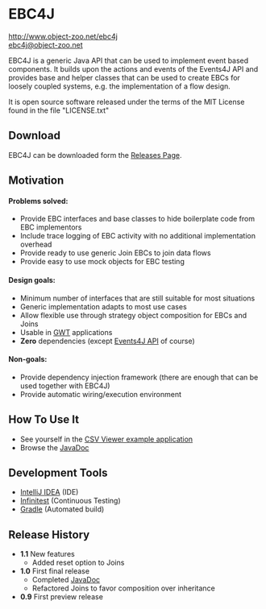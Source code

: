 # EBC4J

http://www.object-zoo.net/ebc4j  
[ebc4j@object-zoo.net](mailto:ebc4j@object-zoo.net)

EBC4J is a generic Java API that can be used to implement event based components.
It builds upon the actions and events of the Events4J API and provides base and
helper classes that can be used to create EBCs for loosely coupled systems, e.g.
the implementation of a flow design.

It is open source software released under the terms of the MIT License found in
the file "LICENSE.txt"

## Download
EBC4J can be downloaded form the [Releases Page](http://object-zoo.net/ebc4j/releases).

## Motivation
#### Problems solved:
* Provide EBC interfaces and base classes to hide boilerplate code from EBC implementors
* Include trace logging of EBC activity with no additional implementation overhead
* Provide ready to use generic Join EBCs to join data flows
* Provide easy to use mock objects for EBC testing

#### Design goals:
* Minimum number of interfaces that are still suitable for most situations
* Generic implementation adapts to most use cases
* Allow flexible use through strategy object composition for EBCs and Joins
* Usable in [GWT](http://code.google.com/intl/en-US/webtoolkit/) applications
* __Zero__ dependencies (except [Events4J API](https://object-zoo.net/events4j) of course)

#### Non-goals:
* Provide dependency injection framework (there are enough that can be used together with EBC4J)
* Provide automatic wiring/execution environment

## How To Use It
* See yourself in the [CSV Viewer example application](https://object-zoo.net/appkata-csv)
* Browse the [JavaDoc](http://doc.object-zoo.net/ebc4j/api)

## Development Tools

* [IntelliJ IDEA](https://www.jetbrains.com/idea/) (IDE)
* [Infinitest](http://infinitest.github.com/) (Continuous Testing)
* [Gradle](https://gradle.org/) (Automated build)

## Release History
* __1.1__  New features
    - Added reset option to Joins 
* __1.0__  First final release
    - Completed [JavaDoc](http://doc.object-zoo.net/ebc4j/api)  
    - Refactored Joins to favor composition over inheritance
* __0.9__  First preview release